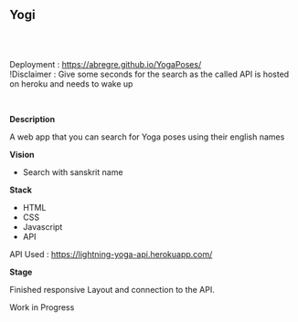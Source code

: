<h2>Yogi</h2><br><br>

Deployment : https://abregre.github.io/YogaPoses/
<br>
!Disclaimer : Give some seconds for the search as the called API is hosted on heroku and needs to wake up

<br>

<strong>Description</strong><br>

A web app that you can search for Yoga poses using their english names<br>

<strong>Vision</strong><br>
  
<ul>
  <li>Search with sanskrit name</li> 
</ul>
 

<strong>Stack</strong><br>
<ul>
  <li>HTML</li>
  <li>CSS</li>
  <li>Javascript</li>
  <li>API</li>
</ul>
 
API Used : https://lightning-yoga-api.herokuapp.com/ <br>

<strong>Stage</strong><br>

Finished responsive Layout and connection to the API.

Work in Progress



